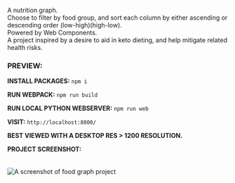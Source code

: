 A nutrition graph.<br/>
Choose to filter by food group, and sort each column by either ascending or descending order (low-high)(high-low).<br/>
Powered by Web Components.<br/>
A project inspired by a desire to aid in keto dieting, and help mitigate related health risks.<br/>

### PREVIEW:

**INSTALL PACKAGES:**
```npm i```

**RUN WEBPACK:**
```npm run build```

**RUN LOCAL PYTHON WEBSERVER:**
```npm run web```

**VISIT:**
```http://localhost:8000/```

**BEST VIEWED WITH A DESKTOP RES > 1200 RESOLUTION.**<br/>

**PROJECT SCREENSHOT:**<br/><br/><br/>
<img src="../../blob/main/project-ss.png" alt="A screenshot of food graph project" />
